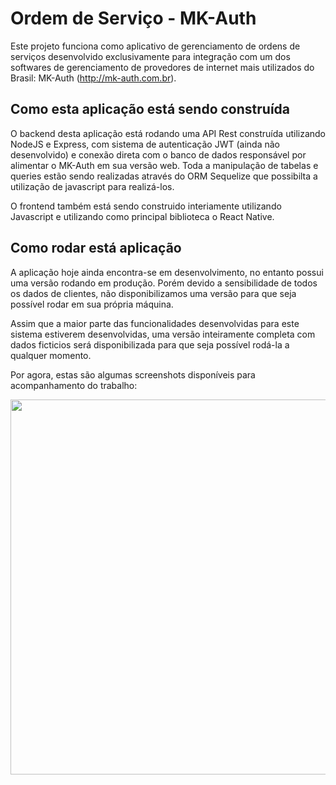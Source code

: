 # Ordem de Serviço - MK-Auth 
Este projeto funciona como aplicativo de gerenciamento de ordens de serviços desenvolvido exclusivamente para integração com um dos softwares de gerenciamento de provedores de internet mais utilizados do Brasil: MK-Auth (http://mk-auth.com.br).

## Como esta aplicação está sendo construída
O backend desta aplicação está rodando uma API Rest construída utilizando NodeJS e Express, com sistema de autenticação JWT (ainda não desenvolvido) e conexão direta com o banco de dados responsável por alimentar o MK-Auth em sua versão web. Toda a manipulação de tabelas e queries estão sendo realizadas através do ORM Sequelize que possibilta a utilização de javascript para realizá-los.

O frontend também está sendo construido interiamente utilizando Javascript e utilizando como principal biblioteca o React Native.

## Como rodar está aplicação
A aplicação hoje ainda encontra-se em desenvolvimento, no entanto possui uma versão rodando em produção. Porém devido a sensibilidade de todos os dados de clientes, não disponibilizamos uma versão para que seja possível rodar em sua própria máquina.

Assim que a maior parte das funcionalidades desenvolvidas para este sistema estiverem desenvolvidas, uma versão inteiramente completa com dados ficticios será disponibilizada para que seja possível rodá-la a qualquer momento.

Por agora, estas são algumas screenshots disponíveis para acompanhamento do trabalho:

<img height="600" src="https://user-images.githubusercontent.com/55609083/80551740-7f2b5c00-8992-11ea-82f5-1651bbe04808.JPG"/>


